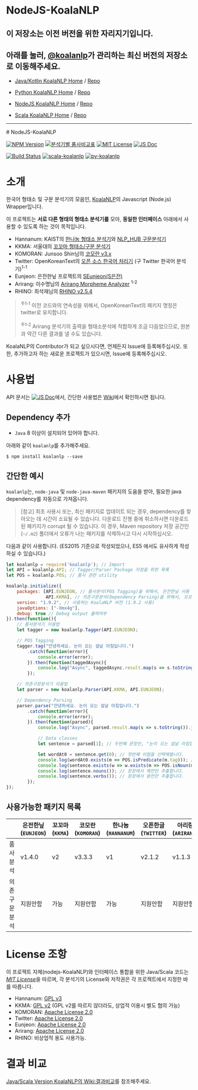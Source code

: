 # NodeJS-KoalaNLP
## 이 저장소는 이전 버전을 위한 자리지기입니다. 
## 아래를 눌러, [@koalanlp](https://github.com/koalanlp)가 관리하는 최신 버전의 저장소로 이동해주세요.

* [Java/Kotlin KoalaNLP Home](https://koalanlp.github.io/koalanlp) / [Repo](https://github.com/koalanlp/koalanlp)

* [Python KoalaNLP Home](https://koalanlp.github.io/python-support) / [Repo](https://github.com/koalanlp/python-support)

* [NodeJS KoalaNLP Home](https://koalanlp.github.io/nodejs-support) / [Repo](https://github.com/koalanlp/nodejs-support)

* [Scala KoalaNLP Home](https://koalanlp.github.io/scala-support) / [Repo](https://github.com/koalanlp/scala-support)

<hr/>
# NodeJS-KoalaNLP

[![NPM Version](https://img.shields.io/npm/v/koalanlp.svg?style=flat-square)](https://github.com/koalanlp/nodejs-koalanlp)
[![분석기별 품사비교표](https://img.shields.io/badge/%ED%92%88%EC%82%AC-%EB%B9%84%EA%B5%90%ED%91%9C-blue.svg?style=flat-square)](https://docs.google.com/spreadsheets/d/1OGM4JDdLk6URuegFKXg1huuKWynhg_EQnZYgTmG4h0s/edit?usp=sharing)
[![MIT License](https://img.shields.io/badge/license-MIT-green.svg?style=flat-square)](https://tldrlegal.com/license/mit-license)
[![JS Doc](https://img.shields.io/badge/JS-Doc-blue.svg?style=flat-square)](https://koalanlp.github.com/nodejs-koalanlp/docs/module-koalanlp.html)

[![Build Status](https://img.shields.io/travis/koalanlp/nodejs-koalanlp.svg?style=flat-square&branch=master)](https://travis-ci.org/koalanlp/nodejs-koalanlp)
[![scala-koalanlp](https://img.shields.io/badge/Scala-KoalaNLP-red.svg?style=flat-square)](https://koalanlp.github.io/KoalaNLP-core)
[![py-koalanlp](https://img.shields.io/badge/Python-KoalaNLP-blue.svg?style=flat-square)](https://koalanlp.github.io/py-koalanlp)

# 소개
한국어 형태소 및 구문 분석기의 모음인, [KoalaNLP](https://github.com/koalanlp/KoalaNLP-core)의 Javascript (Node.js) Wrapper입니다.

이 프로젝트는 __서로 다른 형태의 형태소 분석기를__ 모아,
__동일한 인터페이스__ 아래에서 사용할 수 있도록 하는 것이 목적입니다.
* Hannanum: KAIST의 [한나눔 형태소 분석기](http://kldp.net/projects/hannanum/)와 [NLP_HUB 구문분석기](http://semanticweb.kaist.ac.kr/home/index.php/NLP_HUB)
* KKMA: 서울대의 [꼬꼬마 형태소/구문 분석기](http://kkma.snu.ac.kr/documents/index.jsp)
* KOMORAN: Junsoo Shin님의 [코모란 v3.x](https://github.com/shin285/KOMORAN)
* Twitter: OpenKoreanText의 [오픈 소스 한국어 처리기](http://openkoreantext.org) (구 Twitter 한국어 분석기)<sup>1-1</sup>
* Eunjeon: 은전한닢 프로젝트의 [SEunjeon(S은전)](https://bitbucket.org/eunjeon/seunjeon)
* Arirang: 이수명님의 [Arirang Morpheme Analyzer](http://cafe.naver.com/korlucene) <sup>1-2</sup>
* RHINO: 최석재님의 [RHINO v2.5.4](https://github.com/SukjaeChoi/RHINO)

> <sup>주1-1</sup> 이전 코드와의 연속성을 위해서, OpenKoreanText의 패키지 명칭은 twitter로 유지합니다.
>
> <sup>주1-2</sup> Arirang 분석기의 출력을 형태소분석에 적합하게 조금 다듬었으므로, 원본과 약간 다른 결과를 낼 수도 있습니다.

KoalaNLP의 Contributor가 되고 싶으시다면, 언제든지 Issue에 등록해주십시오.
또한, 추가하고자 하는 새로운 프로젝트가 있으시면, Issue에 등록해주십시오.

# 사용법
API 문서는 [![JS Doc](https://img.shields.io/badge/JS-Doc-blue.svg?style=flat-square)](https://koalanlp.github.com/nodejs-koalanlp/docs/module-koalanlp.html)에서, 간단한 사용법은 [Wiki](https://github.com/koalanlp/nodejs-koalanlp/wiki)에서 확인하시면 됩니다.

## Dependency 추가
* `Java` 8 이상이 설치되어 있어야 합니다.

아래와 같이 `koalanlp`를 추가해주세요.
```shell
$ npm install koalanlp --save
```

## 간단한 예시
`koalanlp`는, `node-java` 및 `node-java-maven` 패키지의 도움을 받아, 필요한 java dependency를 자동으로 가져옵니다.

> [참고] 최초 사용시 또는, 최신 패키지로 업데이트 되는 경우, dependency를 찾아오는 데 시간이 소요될 수 있습니다.
> 다운로드 진행 중에 취소하시면 다운로드 된 패키지가 corrupt 될 수 있습니다.
> 이 경우, Maven repository 저장 공간인 (`~/.m2`) 폴더에서 오류가 나는 패키지를 삭제하시고 다시 시작하십시오.

다음과 같이 사용합니다. (ES2015 기준으로 작성되었으나, ES5 에서도 유사하게 작성하실 수 있습니다.)
```js
let koalanlp = require('koalanlp'); // Import
let API = koalanlp.API; // Tagger/Parser Package 지정을 위한 목록
let POS = koalanlp.POS; // 품사 관련 utility

koalanlp.initialize({
    packages: [API.EUNJEON, // 품사분석(POS Tagging)을 위해서, 은전한닢 사용
               API.KKMA], // 의존구문분석(Dependency Parsing)을 위해서, 꼬꼬마 사용
    version: "1.9.2", // 사용하는 KoalaNLP 버전 (1.9.2 사용)
    javaOptions: ["-Xmx4g"],
    debug: true // Debug output 출력여부
}).then(function(){
    // 품사분석기 이용법
    let tagger = new koalanlp.Tagger(API.EUNJEON);

    // POS Tagging
    tagger.tag("안녕하세요. 눈이 오는 설날 아침입니다.")
        .catch(function(error){
            console.error(error);            
        }).then(function(taggedAsync){
            console.log("Async", taggedAsync.result.map(s => s.toString()).join("\n"));
        });

    // 의존구문분석기 이용법
    let parser = new koalanlp.Parser(API.KKMA, API.EUNJEON);

    // Dependency Parsing
    parser.parse("안녕하세요. 눈이 오는 설날 아침입니다.")
        .catch(function(error){
            console.error(error);            
        }).then(function(parsed){
            console.log("Async", parsed.result.map(s => s.toString()).join("\n"));

            // Data classes
            let sentence = parsed[1]; // 두번째 문장인, "눈이 오는 설날 아침입니다."를 선택합니다.

            let wordAt0 = sentence.get(0); // 첫번째 어절을 선택해봅니다.
            console.log(wordAt0.exists(m => POS.isPredicate(m.tag))); // 첫번째 어절에, 용언(동사/형용사)을 포함한 형태소가 있는지 확인합니다.
            console.log(sentence.exists(w => w.exists(m => POS.isNoun(m.tag)))); // 문장 전체에 체언(명사 등)을 포함한 어절이 있는지 확인합니다.
            console.log(sentence.nouns()); // 문장에서 체언만 추출합니다.
            console.log(sentence.verbs()); // 문장에서 용언만 추출합니다.
        });
});
```

## 사용가능한 패키지 목록

|         | 은전한닢(`EUNJEON`) | 꼬꼬마(`KKMA`) | 코모란(`KOMORAN`) | 한나눔(`HANNANUM`) | 오픈한글(`TWITTER`) | 아리랑(`ARIRANG`) | 라이노(`RHINO`) |
|---------|-------------------|---------------|-----------------|------------------|--------------------|-----------------|---------------|
| 품사분석    | v1.4.0 | v2  | v3.3.3 | v1  | v2.1.2 | v1.1.3 | v2.5.4 |
| 의존구문분석 | 지원안함 | 가능 | 지원안함 | 가능 | 지원안함 | 지원안함 | 지원안함 |

# License 조항
이 프로젝트 자체(nodejs-KoalaNLP)와 인터페이스 통합을 위한 Java/Scala 코드는 [*MIT License*](https://tldrlegal.com/license/mit-license)을 따르며,
각 분석기의 License와 저작권은 각 프로젝트에서 지정한 바를 따릅니다.
* Hannanum: [GPL v3](https://tldrlegal.com/license/gnu-general-public-license-v3-(gpl-3))
* KKMA: [GPL v2](https://tldrlegal.com/license/gnu-general-public-license-v2) (GPL v2를 따르지 않더라도, 상업적 이용시 별도 협의 가능)
* KOMORAN: [Apache License 2.0](https://tldrlegal.com/license/apache-license-2.0-(apache-2.0))
* Twitter: [Apache License 2.0](https://tldrlegal.com/license/apache-license-2.0-(apache-2.0))
* Eunjeon: [Apache License 2.0](https://tldrlegal.com/license/apache-license-2.0-(apache-2.0))
* Arirang: [Apache License 2.0](https://tldrlegal.com/license/apache-license-2.0-(apache-2.0))
* RHINO: 비상업적 용도 사용가능.

# 결과 비교
[Java/Scala Version KoalaNLP의 Wiki:결과비교](https://github.com/koalanlp/KoalaNLP-core/wiki/4.-결과-비교)를 참조해주세요.
